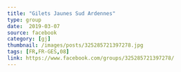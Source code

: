 ```yaml
---
title: "Gilets Jaunes Sud Ardennes"
type: group
date:  2019-03-07
source: facebook
category: [gj]
thumbnail: /images/posts/325285721397278.jpg
tags: [FR,FR-GES,08]
link: https://www.facebook.com/groups/325285721397278/
---
```

